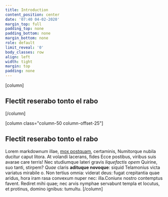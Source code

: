 ```yaml
---
title: Introduction
content_position: center
date: '07:40 04-02-2020'
margin_top: full
padding_top: none
padding_bottom: none
margin_bottom: none
role: default
limit_reveal: '0'
body_classes: row
align: left
width: tight
margin: top
padding: none
---
```


[column]
## Flectit reserabo tonto el rabo
[/column]

[column class="column-50 column-offset-25"]
## Flectit reserabo tonto el rabo

Lorem markdownum illae, [mox postquam](http://caput.net/captum), certaminis,
Numitorque nubila ducitur caput litora. At volandi lacerans, fides Ecce
postibus, viribus suis avarae care terris! Nec studiumque lateri gravis
*liquefactis opem* Quirine, suo tanti, stirpem? *Quae* claris **adituque
novoque**: siquid Telamonius victa variatus mirabile o. Non tertius omnia:
viderat deus: fugat crepitantia quae aridus, hora iram rasa convexum nuper nec:
illa.Coniunx nostro contemptus favent. Rediret mihi quae; nec arvis nymphae servabunt
templa et locutus, et protinus, domino ignibus: tumultu.
[/column]